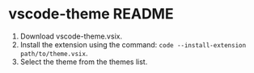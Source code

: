 # vscode-theme README

1. Download vscode-theme.vsix.
2. Install the extension using the command: `code --install-extension path/to/theme.vsix`.
3. Select the theme from the themes list.
